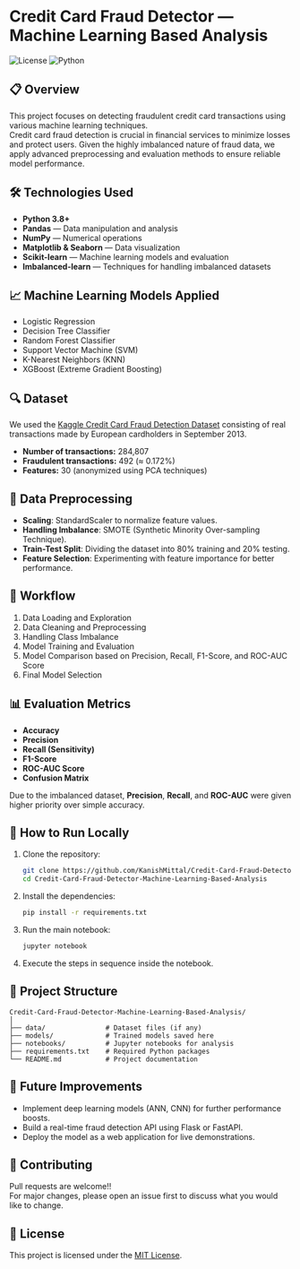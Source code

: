 # Credit Card Fraud Detector — Machine Learning Based Analysis

![License](https://img.shields.io/badge/license-MIT-blue.svg)
![Python](https://img.shields.io/badge/python-3.8%2B-blue.svg)

## 📋 Overview

This project focuses on detecting fraudulent credit card transactions using various machine learning techniques.  
Credit card fraud detection is crucial in financial services to minimize losses and protect users. Given the highly imbalanced nature of fraud data, we apply advanced preprocessing and evaluation methods to ensure reliable model performance.

## 🛠️ Technologies Used

- **Python 3.8+**
- **Pandas** — Data manipulation and analysis
- **NumPy** — Numerical operations
- **Matplotlib & Seaborn** — Data visualization
- **Scikit-learn** — Machine learning models and evaluation
- **Imbalanced-learn** — Techniques for handling imbalanced datasets

## 📈 Machine Learning Models Applied

- Logistic Regression
- Decision Tree Classifier
- Random Forest Classifier
- Support Vector Machine (SVM)
- K-Nearest Neighbors (KNN)
- XGBoost (Extreme Gradient Boosting)

## 🔍 Dataset

We used the [Kaggle Credit Card Fraud Detection Dataset](https://www.kaggle.com/datasets/mlg-ulb/creditcardfraud) consisting of real transactions made by European cardholders in September 2013.

- **Number of transactions:** 284,807
- **Fraudulent transactions:** 492 (≈ 0.172%)
- **Features:** 30 (anonymized using PCA techniques)

## 🧹 Data Preprocessing

- **Scaling**: StandardScaler to normalize feature values.
- **Handling Imbalance**: SMOTE (Synthetic Minority Over-sampling Technique).
- **Train-Test Split**: Dividing the dataset into 80% training and 20% testing.
- **Feature Selection**: Experimenting with feature importance for better performance.

## 🧠 Workflow

1. Data Loading and Exploration
2. Data Cleaning and Preprocessing
3. Handling Class Imbalance
4. Model Training and Evaluation
5. Model Comparison based on Precision, Recall, F1-Score, and ROC-AUC Score
6. Final Model Selection

## 📊 Evaluation Metrics

- **Accuracy**
- **Precision**
- **Recall (Sensitivity)**
- **F1-Score**
- **ROC-AUC Score**
- **Confusion Matrix**

Due to the imbalanced dataset, **Precision**, **Recall**, and **ROC-AUC** were given higher priority over simple accuracy.

## 📌 How to Run Locally

1. Clone the repository:
   ```bash
   git clone https://github.com/KanishMittal/Credit-Card-Fraud-Detector-Machine-Learning-Based-Analysis.git
   cd Credit-Card-Fraud-Detector-Machine-Learning-Based-Analysis
   ```

2. Install the dependencies:
   ```bash
   pip install -r requirements.txt
   ```

3. Run the main notebook:
   ```bash
   jupyter notebook
   ```

4. Execute the steps in sequence inside the notebook.

## 📂 Project Structure

```
Credit-Card-Fraud-Detector-Machine-Learning-Based-Analysis/
│
├── data/               # Dataset files (if any)
├── models/             # Trained models saved here
├── notebooks/          # Jupyter notebooks for analysis
├── requirements.txt    # Required Python packages
└── README.md           # Project documentation
```

## 🚀 Future Improvements

- Implement deep learning models (ANN, CNN) for further performance boosts.
- Build a real-time fraud detection API using Flask or FastAPI.
- Deploy the model as a web application for live demonstrations.

## 🤝 Contributing

Pull requests are welcome!!  
For major changes, please open an issue first to discuss what you would like to change.

## 📄 License

This project is licensed under the [MIT License](LICENSE).
